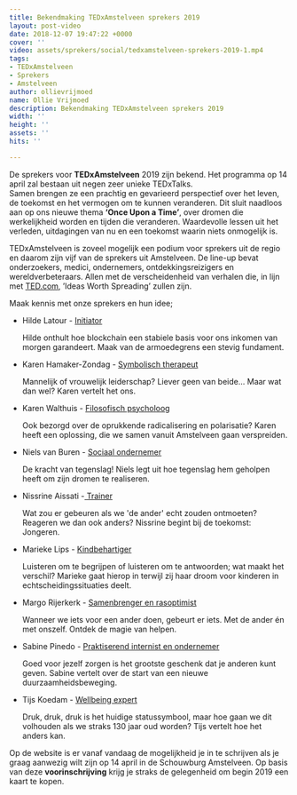 ```yaml
---
title: Bekendmaking TEDxAmstelveen sprekers 2019
layout: post-video
date: 2018-12-07 19:47:22 +0000
cover: ''
video: assets/sprekers/social/tedxamstelveen-sprekers-2019-1.mp4
tags:
- TEDxAmstelveen
- Sprekers
- Amstelveen
author: ollievrijmoed
name: Ollie Vrijmoed
description: Bekendmaking TEDxAmstelveen sprekers 2019
width: ''
height: ''
assets: ''
hits: ''

---
```

De sprekers voor **TEDxAmstelveen** 2019 zijn bekend. Het programma op 14 april zal bestaan uit negen zeer unieke TEDxTalks.   
Samen brengen ze een prachtig en gevarieerd perspectief over het leven, de toekomst en het vermogen om te kunnen veranderen. Dit sluit naadloos aan op ons nieuwe thema **‘Once Upon a Time’**, over dromen die werkelijkheid worden en tijden die veranderen. Waardevolle lessen uit het verleden, uitdagingen van nu en een toekomst waarin niets onmogelijk is.

TEDxAmstelveen is zoveel mogelijk een podium voor sprekers uit de regio en daarom zijn vijf van de sprekers uit Amstelveen. De line-up bevat onderzoekers, medici, ondernemers, ontdekkingsreizigers en wereldverbeteraars. Allen met de verscheidenheid van verhalen die, in lijn met [TED.com](http://ted.com/), ’Ideas Worth Spreading’ zullen zijn.

Maak kennis met onze sprekers en hun idee;

* Hilde Latour - [Initiator](https://tedxamstelveen.com/sprekers/hilde-latour/ "Hilde Latour")

  Hilde onthult hoe blockchain een stabiele basis voor ons inkomen van morgen garandeert. Maak van de armoedegrens een stevig fundament.
* Karen Hamaker-Zondag - [Symbolisch therapeut](https://tedxamstelveen.com/sprekers/karen-hamaker-zondag/ "Karen Hamaker-Zondag")

  Mannelijk of vrouwelijk leiderschap? Liever geen van beide... Maar wat dan wel? Karen vertelt het ons.
* Karen Walthuis - [Filosofisch psycholoog](https://tedxamstelveen.com/sprekers/karen-walthuis/ "Karen Walthuis")

  Ook bezorgd over de oprukkende radicalisering en polarisatie? Karen heeft een oplossing, die we samen vanuit Amstelveen gaan verspreiden.
* Niels van Buren - [Sociaal ondernemer](https://tedxamstelveen.com/sprekers/niels-van-buren/ "Niels van Buren")

  De kracht van tegenslag! Niels legt uit hoe tegenslag hem geholpen heeft om zijn dromen te realiseren.
* Nissrine Aissati -[ Trainer](https://tedxamstelveen.com/sprekers/nissrine-aissati/ "Nissrine Aissati")

  Wat zou er gebeuren als we 'de ander' echt zouden ontmoeten? Reageren we dan ook anders? Nissrine begint bij de toekomst: Jongeren.
* Marieke Lips - [Kindbehartiger](https://tedxamstelveen.com/sprekers/marieke-lips/ "Marieke Lips")

  Luisteren om te begrijpen of luisteren om te antwoorden; wat maakt het verschil? Marieke gaat hierop in terwijl zij haar droom voor kinderen in echtscheidingssituaties deelt.
* Margo Rijerkerk - [Samenbrenger en rasoptimist](https://tedxamstelveen.com/sprekers/margo-rijerkerk/ "Margo Rijerkerk")

  Wanneer we iets voor een ander doen, gebeurt er iets. Met de ander én met onszelf. Ontdek de magie van helpen.
* Sabine Pinedo - [Praktiserend internist en ondernemer](https://tedxamstelveen.com/sprekers/sabine-pinedo/ "Sabine Pinedo")

  Goed voor jezelf zorgen is het grootste geschenk dat je anderen kunt geven. Sabine vertelt over de start van een nieuwe duurzaamheidsbeweging.
* Tijs Koedam - [Wellbeing expert](https://tedxamstelveen.com/sprekers/tijs-koedam/ "Tijs Koedam")

  Druk, druk, druk is het huidige statussymbool, maar hoe gaan we dit volhouden als we straks 130 jaar oud worden? Tijs vertelt hoe het anders kan.

Op de website is er vanaf vandaag de mogelijkheid je in te schrijven als je graag aanwezig wilt zijn op 14 april in de Schouwburg Amstelveen. Op basis van deze **voorinschrijving** krijg je straks de gelegenheid om begin 2019 een kaart te kopen.